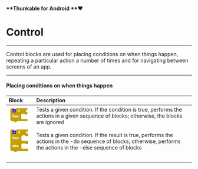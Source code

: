 #### **Thunkable for Android **❤

# Control

---

Control blocks are used for placing conditions on when things happen, repeating a particular action a number of times and for navigating between screens of an app.

---

#### Placing conditions on when things happen

| Block | Description |
| :--- | :--- |
| ![](/assets/control-blocks-1.png) | Tests a given condition. If the condition is true, performs the actions in a given sequence of blocks; otherwise, the blocks are ignored |
| ![](/assets/control-blocks-3.png) | Tests a given condition. If the result is true, performs the actions in the -do sequence of blocks; otherwise, performs the actions in the -else sequence of blocks |
|  |  |
|  |  |
|  |  |




